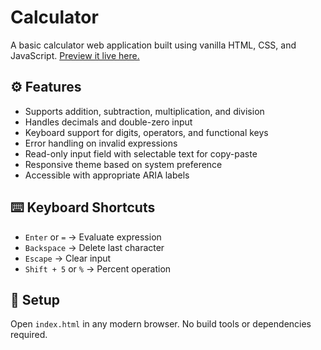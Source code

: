 # Calculator

A basic calculator web application built using vanilla HTML, CSS, and JavaScript.
[Preview it live here.](https://anu1o.github.io/Calculator/)

## ⚙️ Features

- Supports addition, subtraction, multiplication, and division
- Handles decimals and double-zero input
- Keyboard support for digits, operators, and functional keys
- Error handling on invalid expressions
- Read-only input field with selectable text for copy-paste
- Responsive theme based on system preference
- Accessible with appropriate ARIA labels

## ⌨️ Keyboard Shortcuts

- `Enter` or `=` → Evaluate expression
- `Backspace` → Delete last character
- `Escape` → Clear input
- `Shift + 5` or `%` → Percent operation

## 🚀 Setup

Open `index.html` in any modern browser. No build tools or dependencies required.
